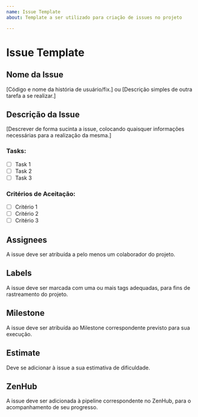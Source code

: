 ```yaml
---
name: Issue Template
about: Template a ser utilizado para criação de issues no projeto

---
```


# Issue Template

## Nome da Issue
[Código e nome da história de usuário/fix.]
ou
[Descrição simples de outra tarefa a se realizar.]

## Descrição da Issue
[Descrever de forma sucinta a issue, colocando quaisquer informações necessárias para a realização da mesma.]

### Tasks:
- [ ] Task 1
- [ ] Task 2
- [ ] Task 3

### Critérios de Aceitação:
- [ ] Critério 1
- [ ] Critério 2
- [ ] Critério 3

## Assignees
A issue deve ser atribuída a pelo menos um colaborador do projeto.

## Labels
A issue deve ser marcada com uma ou mais tags adequadas, para fins de rastreamento do projeto.

## Milestone
A issue deve ser atribuída ao Milestone correspondente previsto para sua execução.

## Estimate
Deve se adicionar à issue a sua estimativa de dificuldade.


## ZenHub
A issue deve ser adicionada à pipeline correspondente no ZenHub, para o acompanhamento de seu progresso.
